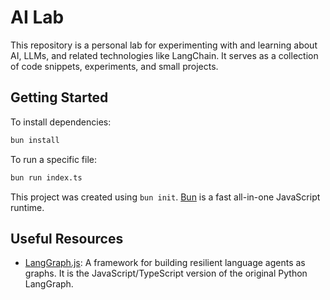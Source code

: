 # AI Lab

This repository is a personal lab for experimenting with and learning about AI, LLMs, and related technologies like LangChain. It serves as a collection of code snippets, experiments, and small projects.

## Getting Started

To install dependencies:

```bash
bun install
```

To run a specific file:

```bash
bun run index.ts
```

This project was created using `bun init`. [Bun](https://bun.sh) is a fast all-in-one JavaScript runtime.

## Useful Resources

- [LangGraph.js](https://github.com/langchain-ai/langgraphjs): A framework for building resilient language agents as graphs. It is the JavaScript/TypeScript version of the original Python LangGraph.
